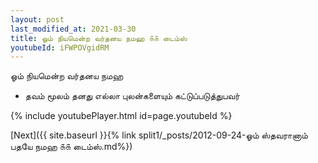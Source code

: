 ```yaml
---
layout: post
last_modified_at: 2021-03-30
title: ஓம் நியமென்ற வர்தனய நமஹ ௧௧ டைம்ஸ்
youtubeId: iFWPOVgidRM
---
```

 
 
 ஓம் நியமென்ற வர்தனய நமஹ  
 
 -  தவம் மூலம் தனது எல்லா புலன்களையும் கட்டுப்படுத்துபவர் 
 
  
 
  
 
 
 
 
 
 


{% include youtubePlayer.html id=page.youtubeId %}
 
[Next]({{ site.baseurl }}{% link  split1/_posts/2012-09-24-ஓம் ஸ்தவரானாம் பதயே நமஹ ௧௧ டைம்ஸ்.md%})
 

